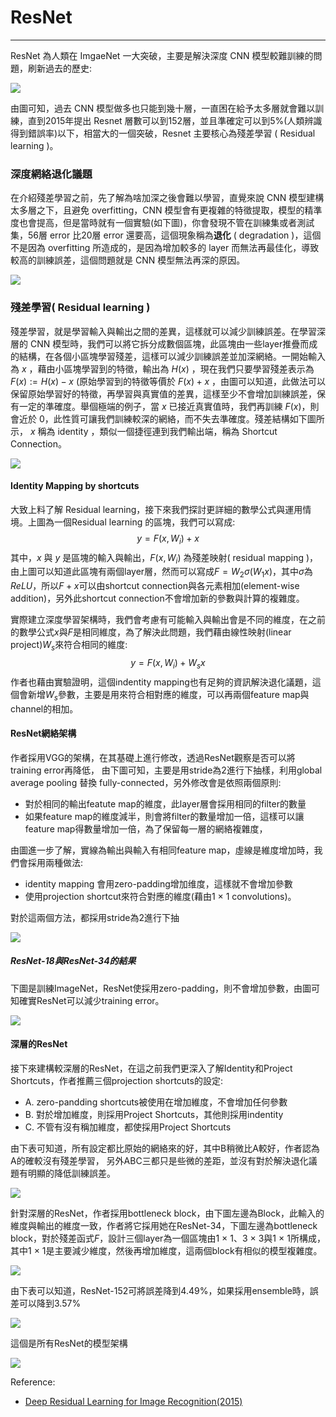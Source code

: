 # ResNet
-------------
ResNet 為人類在 ImgaeNet 一大突破，主要是解決深度 CNN 模型較難訓練的問題，刷新過去的歷史:

![](https://i.imgur.com/MCAGd5e.png)


由圖可知，過去 CNN 模型做多也只能到幾十層，一直困在給予太多層就會難以訓練，直到2015年提出 Resnet 層數可以到152層，並且準確定可以到5%(人類辨識得到錯誤率)以下，相當大的一個突破，Resnet 主要核心為殘差學習 ( Residual learning )。

### 深度網絡退化議題

在介紹殘差學習之前，先了解為啥加深之後會難以學習，直覺來說 CNN 模型建構太多層之下，且避免  overfitting，CNN 模型會有更複雜的特徵提取，模型的精準度也會提高，但是當時就有一個實驗(如下圖)，你會發現不管在訓練集或者測試集，56層 error 比20層 error 還要高，這個現象稱為**退化** ( degradation )，這個不是因為 overfitting 所造成的，是因為增加較多的 layer 而無法再最佳化，導致較高的訓練誤差，這個問題就是 CNN 模型無法再深的原因。

![](https://i.imgur.com/0mhl35X.png)


### 殘差學習( Residual learning )

殘差學習，就是學習輸入與輸出之間的差異，這樣就可以減少訓練誤差。在學習深層的 CNN 模型時，我們可以將它拆分成數個區塊，此區塊由一些layer推疊而成的結構，在各個小區塊學習殘差，這樣可以減少訓練誤差並加深網絡。一開始輸入為 $x$ ，藉由小區塊學習到的特徵，輸出為 $H(x)$ ，現在我們只要學習殘差表示為 $F(x):=H(x)-x$ (原始學習到的特徵等價於 $F(x)+x$ ，由圖可以知道，此做法可以保留原始學習好的特徵，再學習與真實值的差異，這樣至少不會增加訓練誤差，保有一定的準確度。舉個極端的例子，當 $x$ 已接近真實值時，我們再訓練 $F(x)$，則會近於 0，此性質可讓我們訓練較深的網絡，而不失去準確度。殘差結構如下圖所示， $x$ 稱為 identity ，類似一個捷徑連到我們輸出端，稱為 Shortcut Connection。

![](https://i.imgur.com/fUfm945.png)


#### Identity Mapping by shortcuts 

大致上料了解 Residual learning，接下來我們探討更詳細的數學公式與運用情境。上圖為一個Residual learning 的區塊，我們可以寫成:
$$y=F(x,{W_i})+x$$
其中，$x$ 與 $y$ 是區塊的輸入與輸出，$F(x,{W_i})$ 為殘差映射( residual mapping )，由上圖可以知道此區塊有兩個layer層，然而可以寫成$F = W_2{\sigma}(W_1x)$，其中${\sigma}$為$ReLU$，所以$F+x$可以由shortcut connection與各元素相加(element-wise addition)，另外此shortcut connection不會增加新的參數與計算的複雜度。

實際建立深度學習架構時，我們會考慮有可能輸入與輸出會是不同的維度，在之前的數學公式$x$與$F$是相同維度，為了解決此問題，我們藉由線性映射(linear project)$W_s$來符合相同的維度:
$$y=F(x,{W_i})+W_sx$$
作者也藉由實驗證明，這個indentity mapping也有足夠的資訊解決退化議題，這個會新增$W_s$參數，主要是用來符合相對應的維度，可以再兩個feature map與channel的相加。

#### ResNet網絡架構

作者採用VGG的架構，在其基礎上進行修改，透過ResNet觀察是否可以將training error再降低，
由下圖可知，主要是用stride為2進行下抽樣，利用global average pooling 替換 fully-connected，另外修改會是依照兩個原則:
* 對於相同的輸出featute map的維度，此layer層會採用相同的filter的數量
* 如果feature map的維度減半，則會將filter的數量增加一倍，這樣可以讓feature map得數量增加一倍，為了保留每一層的網絡複雜度，

由圖進一步了解，實線為輸出與輸入有相同feature map，虛線是維度增加時，我們會採用兩種做法:
* identity mapping 會用zero-padding增加维度，這樣就不會增加參數
* 使用projection shortcut來符合對應的維度(藉由1 $\times$ 1 convolutions)。

對於這兩個方法，都採用stride為2進行下抽

![](https://i.imgur.com/UECKeVB.png)

##### ResNet-18與ResNet-34的結果
下圖是訓練ImageNet，ResNet使採用zero-padding，則不會增加參數，由圖可知確實ResNet可以減少training error。

![](https://i.imgur.com/o9bgEGu.png)

#### 深層的ResNet 
接下來建構較深層的ResNet，在這之前我們更深入了解Identity和Project Shortcuts，作者推薦三個projection shortcuts的設定:
* A. zero-pandding shortcuts被使用在增加維度，不會增加任何參數
* B. 對於增加維度，則採用Project Shortcuts，其他則採用indentity 
* C. 不管有沒有稱加維度，都使採用Project Shortcuts

由下表可知道，所有設定都比原始的網絡來的好，其中B稍微比A較好，作者認為A的確較沒有殘差學習，
另外ABC三都只是些微的差距，並沒有對於解決退化議題有明顯的降低訓練誤差。

![](https://i.imgur.com/ZQuMaYk.png)


針對深層的ResNet，作者採用bottleneck block，由下圖左邊為Block，此輸入的維度與輸出的維度一致，作者將它採用她在ResNet-34，下圖左邊為bottleneck block，對於殘差函式$F$，設計三個layer為一個區塊由1 $\times$ 1、3 $\times$ 3與1 $\times$ 1所構成，其中1 $\times$ 1是主要減少維度，然後再增加維度，這兩個block有相似的模型複雜度。

![](https://i.imgur.com/hxJUXxi.png)

由下表可以知道，ResNet-152可將誤差降到4.49%，如果採用ensemble時，誤差可以降到3.57%

![](https://i.imgur.com/lKZZYhH.png)

這個是所有ResNet的模型架構

![](https://i.imgur.com/bequHRK.png)

Reference:

* [Deep Residual Learning for Image Recognition(2015)](https://www.cv-foundation.org/openaccess/content_cvpr_2016/papers/He_Deep_Residual_Learning_CVPR_2016_paper.pdf)